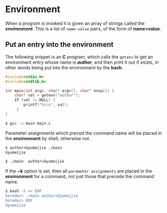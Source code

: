 # Environment
When a program is invoked it is given an array of strings called the ***environment***. This is a list of `name-value` pairs, of the form of **name=value**.

## Put an entry into the environment
The following snippet is an **C** program, which calls the `getenv` to get an environment entry whose name is ***author***, and then print it out if exists, in other words being put into the environment by the **bash**.
```c
#include<stdio.h>
#include<stdlib.h>

int main(int argc, char* argv[], char* envp[]) {
    char* val = getenv("author");
    if (val != NULL) {
        printf("%s\n", val);
     }
}

```
```bash
$ gcc -o main main.c
```
Parameter assignments which preced the command name will be placed in the **environment** by shell, otherwise not. 
```bash
$ author=Gyumeijie ./main 
Gyumeijie
```
```bash
$ ./main  author=Gyumeijie 
```

If the **−k** option is set, then all `parameter assignments` are placed in the **environment** for a command, not just those that precede the command name.
```bash
$ bash -k << EOF
heredoc> ./main author=Gyumeijie
heredoc> EOF
Gyumeijie
```
